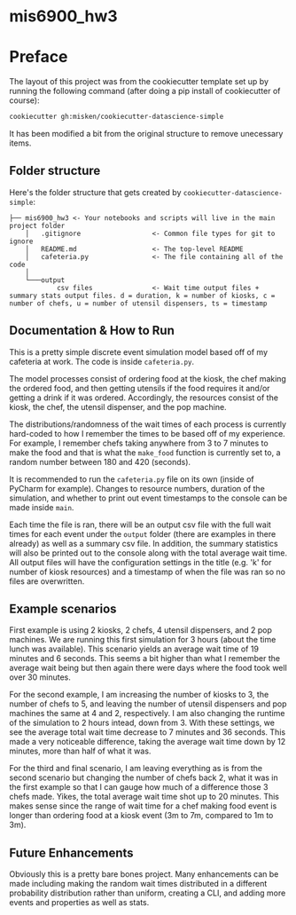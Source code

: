 # mis6900_hw3

Preface
=======

The layout of this project was from the cookiecutter template set up by running the following command (after doing a pip install of cookiecutter of course):

```bash
cookiecutter gh:misken/cookiecutter-datascience-simple
```

It has been modified a bit from the original structure to remove unecessary items.

Folder structure
-----------------

Here's the folder structure that gets created by `cookiecutter-datascience-simple`:

	├── mis6900_hw3	<- Your notebooks and scripts will live in the main project folder
		│   .gitignore					<- Common file types for git to ignore
		│   README.md					<- The top-level README 
		│   cafeteria.py				<- The file containing all of the code 
		│
		└───output						
				csv files				<- Wait time output files + summary stats output files. d = duration, k = number of kiosks, c = number of chefs, u = number of utensil dispensers, ts = timestamp


Documentation & How to Run
---------------------------
This is a pretty simple discrete event simulation model based off of my cafeteria at work. The code is inside `cafeteria.py`.

The model processes consist of ordering food at the kiosk, the chef making the ordered food, and then getting utensils if the food requires it and/or getting a drink if it was ordered.
Accordingly, the resources consist of the kiosk, the chef, the utensil dispenser, and the pop machine.

The distributions/randomness of the wait times of each process is currently hard-coded to how I remember the times to be based off of my experience. For example, I remember chefs taking anywhere from 3 to 7 minutes to make the food and that is what the `make_food` function is currently set to, a random number between 180 and 420 (seconds). 

It is recommended to run the `cafeteria.py` file on its own (inside of PyCharm for example). Changes to resource numbers, duration of the simulation, and whether to print out event timestamps to the console can be made inside `main`.

Each time the file is ran, there will be an output csv file with the full wait times for each event under the `output` folder (there are examples in there already) as well as a summary csv file. In addition, the summary statistics will also be printed out to the console along with the total average wait time.
All output files will have the configuration settings in the title (e.g. 'k' for number of kiosk resources) and a timestamp of when the file was ran so no files are overwritten.


Example scenarios
-----------------

First example is using 2 kiosks, 2 chefs, 4 utensil dispensers, and 2 pop machines. We are running this first simulation for 3 hours (about the time lunch was available). This scenario yields an average wait time of 19 minutes and 6 seconds. This seems a bit higher than what I remember the average wait being but then again there were days where the food took well over 30 minutes. 

For the second example, I am increasing the number of kiosks to 3, the number of chefs to 5, and leaving the number of utensil dispensers and pop machines the same at 4 and 2, respectively. I am also changing the runtime of the simulation to 2 hours intead, down from 3. With these settings, we see the average total wait time decrease to 7 minutes and 36 seconds. This made a very noticeable difference, taking the average wait time down by 12 minutes, more than half of what it was.

For the third and final scenario, I am leaving everything as is from the second scenario but changing the number of chefs back 2, what it was in the first example so that I can gauge how much of a difference those 3 chefs made. Yikes, the total average wait time shot up to 20 minutes. This makes sense since the range of wait time for a chef making food event is longer than ordering food at a kiosk event (3m to 7m, compared to 1m to 3m).


Future Enhancements
--------------------
Obviously this is a pretty bare bones project. Many enhancements can be made including making the random wait times distributed in a different probability distribution rather than uniform, creating a CLI, and adding more events and properties as well as stats.